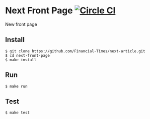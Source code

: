 # Next Front Page [![Circle CI](https://circleci.com/gh/Financial-Times/next-front-page.svg?style=svg)](https://circleci.com/gh/Financial-Times/next-front-page)

New front page

## Install

    $ git clone https://github.com/Financial-Times/next-article.git
    $ cd next-front-page
    $ make install

## Run

    $ make run

## Test

    $ make test
